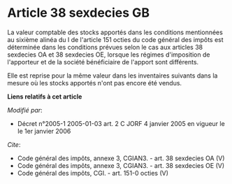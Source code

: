 # Article 38 sexdecies GB

La valeur comptable des stocks apportés dans les conditions mentionnées au sixième alinéa du I de l'article 151 octies du
code général des impôts est déterminée dans les conditions prévues selon le cas aux articles 38 sexdecies OA et 38 sexdecies
OE, lorsque les régimes d'imposition de l'apporteur et de la société bénéficiaire de l'apport sont différents. 

Elle est reprise pour la même valeur dans les inventaires suivants dans la mesure où les stocks apportés n'ont pas encore été
vendus.

**Liens relatifs à cet article**

_Modifié par_:

  - Décret n°2005-1 2005-01-03 art. 2 C JORF 4 janvier 2005 en vigueur le le 1er janvier 2006

_Cite_:

  - Code général des impôts, annexe 3, CGIAN3. - art. 38 sexdecies OA (V)
  - Code général des impôts, annexe 3, CGIAN3. - art. 38 sexdecies OE (V)
  - Code général des impôts, CGI. - art. 151-0 octies (V)
